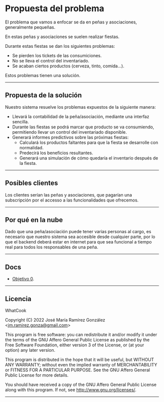 # Propuesta del problema

El problema que vamos a enfocar se da en peñas y asociaciones, generalmente pequeñas.

En estas peñas y asociaciones se suelen realizar fiestas.

Durante estas fiestas se dan los siguientes problemas:

* Se pierden los tickets de las consumiciones.
* No se lleva el control del inventariado.
* Se acaban ciertos productos (cerveza, tinto, comida...).

Estos problemas tienen una solución.

---

## Propuesta de la solución

Nuestro sistema resuelve los problemas expuestos de la siguiente manera:

* Llevará la contabilidad de la peña/asociación, mediante una interfaz sencilla.
* Durante las fiestas se podrá marcar que producto se va consumiendo, permitiendo llevar un control del inventariado disponible.
* Generará informes predictivos sobre las próximas fiestas:
  * Calculará los productos faltantes para que la fiesta se desarrolle con normalidad.
  * Predecirá los beneficios resultantes.
  * Generará una simulación de cómo quedaría el inventario después de la fiesta.

---

## Posibles clientes

Los clientes serían las peñas y asociaciones, que pagarían una subscripción por el accesso a las funcionalidades que ofrecemos.

---

## Por qué en la nube

Dado que una peña/asociación puede tener varias personas al cargo, es necesario que nuestro sistema sea accesible desde cualquier parte, por lo que el backend deberá estar en internet para que sea funcional a tiempo real para todos los responsables de una peña.

---

## Docs

* [Objetivo 0](docs/objetivo0/git_config.md).

---
  
## Licencia

WhatCook

Copyright (C) 2022  José María Ramírez González \<jm.ramirez.gonza@gmail.com\>

This program is free software: you can redistribute it and/or modify
it under the terms of the GNU Affero General Public License as published by
the Free Software Foundation, either version 3 of the License, or
(at your option) any later version.

This program is distributed in the hope that it will be useful,
but WITHOUT ANY WARRANTY; without even the implied warranty of
MERCHANTABILITY or FITNESS FOR A PARTICULAR PURPOSE.  See the
GNU Affero General Public License for more details.

You should have received a copy of the GNU Affero General Public License
along with this program.  If not, see <http://www.gnu.org/licenses/>.

---
